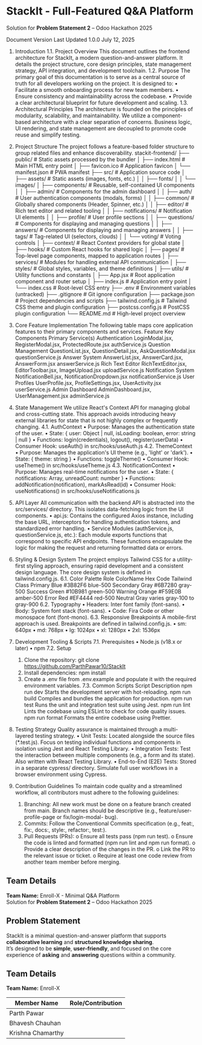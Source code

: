 # StackIt - Full-Featured Q&A Platform
Solution for **Problem Statement 2** – Odoo Hackathon 2025

Document Version	Last Updated
1.0.0	            July 12, 2025

1. Introduction
   1.1. Project Overview
      This document outlines the frontend architecture for StackIt, a modern question-and-answer platform. It details the project structure, core design principles, state         management strategy, API integration, and development toolchain.
   1.2. Purpose
      The primary goal of this documentation is to serve as a central source of truth for all developers working on the project. It is designed to:
      •	Facilitate a smooth onboarding process for new team members.
      •	Ensure consistency and maintainability across the codebase.
      •	Provide a clear architectural blueprint for future development and scaling.
   1.3. Architectural Principles
      The architecture is founded on the principles of modularity, scalability, and maintainability.
      We utilize a component-based architecture with a clear separation of concerns. Business logic, UI rendering, and state management are decoupled to promote code reuse        and simplify testing.
   
3. Project Structure
   The project follows a feature-based folder structure to group related files and enhance discoverability.
   stackit-frontend/
   ├── public/                     # Static assets processed by the bundler
   │   ├── index.html              # Main HTML entry point
   │   ├── favicon.ico             # Application favicon
   │   └── manifest.json           # PWA manifest
   ├── src/                        # Application source code
   │   ├── assets/                 # Static assets (images, fonts, etc.)
   │   │   ├── fonts/
   │   │   └── images/
   │   ├── components/             # Reusable, self-contained UI components
   │   │   ├── admin/              # Components for the admin dashboard
   │   │   ├── auth/               # User authentication components (modals, forms)
   │   │   ├── common/             # Globally shared components (Header, Spinner, etc.)
   │   │   ├── editor/             # Rich text editor and related tooling
   │   │   ├── notifications/      # Notification UI elements
   │   │   ├── profile/            # User profile sections
   │   │   ├── questions/          # Components for displaying and managing questions
   │   │   ├── answers/            # Components for displaying and managing answers
   │   │   ├── tags/               # Tag-related UI (selectors, clouds)
   │   │   └── voting/             # Voting controls
   │   ├── context/                # React Context providers for global state
   │   ├── hooks/                  # Custom React hooks for shared logic
   │   ├── pages/                  # Top-level page components, mapped to application routes
   │   ├── services/               # Modules for handling external API communication
   │   ├── styles/                 # Global styles, variables, and theme definitions
   │   ├── utils/                  # Utility functions and constants
   │   ├── App.jsx                 # Root application component and router setup
   │   ├── index.js                # Application entry point
   │   └── index.css               # Root-level CSS entry
   ├── .env                        # Environment variables (untracked)
   ├── .gitignore                  # Git ignore configuration
   ├── package.json                # Project dependencies and scripts
   ├── tailwind.config.js          # Tailwind CSS theme and plugin configuration
   ├── postcss.config.js           # PostCSS plugin configuration
   └── README.md                   # High-level project overview
   
4. Core Feature Implementation
   The following table maps core application features to their primary components and services.
   Feature	Key Components	Primary Service(s)
   Authentication	LoginModal.jsx, RegisterModal.jsx, ProtectedRoute.jsx	authService.js
   Question Management	QuestionList.jsx, QuestionDetail.jsx, AskQuestionModal.jsx	questionService.js
   Answer System	AnswerList.jsx, AnswerCard.jsx, AnswerForm.jsx	answerService.js
   Rich Text Editor	RichTextEditor.jsx, EditorToolbar.jsx, ImageUpload.jsx	uploadService.js
   Notification System	NotificationBell.jsx, NotificationDropdown.jsx	notificationService.js
   User Profiles	UserProfile.jsx, ProfileSettings.jsx, UserActivity.jsx	userService.js
   Admin Dashboard	AdminDashboard.jsx, UserManagement.jsx	adminService.js

5. State Management
   We utilize React's Context API for managing global and cross-cutting state. This approach avoids introducing heavy external libraries for state that is not highly           complex or frequently changing.
   4.1. AuthContext
      •	Purpose: Manages the authentication state of the user.
      •	State: { user: Object | null, isLoading: boolean, error: string | null }
      •	Functions: login(credentials), logout(), register(userData)
      •	Consumer Hook: useAuth() in src/hooks/useAuth.js
   4.2. ThemeContext
      •	Purpose: Manages the application's UI theme (e.g., 'light' or 'dark').
      •	State: { theme: string }
      •	Functions: toggleTheme()
      •	Consumer Hook: useTheme() in src/hooks/useTheme.js
   4.3. NotificationContext
      •	Purpose: Manages real-time notifications for the user.
      •	State: { notifications: Array, unreadCount: number }
      •	Functions: addNotification(notification), markAsRead(id)
      •	Consumer Hook: useNotifications() in src/hooks/useNotifications.js
6. API Layer
   All communication with the backend API is abstracted into the src/services/ directory. This isolates data-fetching logic from the UI components.
   •	api.js: Contains the configured Axios instance, including the base URL, interceptors for handling authentication tokens, and standardized error handling.
   •	Service Modules (authService.js, questionService.js, etc.): Each module exports functions that correspond to specific API endpoints. These functions encapsulate the      logic for making the request and returning formatted data or errors.

6. Styling & Design System
   The project employs Tailwind CSS for a utility-first styling approach, ensuring rapid development and a consistent design language. The core design system is defined in     tailwind.config.js.
   6.1. Color Palette
      Role	      ColorName	   Hex Code	   Tailwind Class
      Primary	   Blue	         #3B82F6	   blue-500
      Secondary	Gray	         #6B7280	   gray-500
      Success	   Green	         #10B981	   green-500
      Warning	   Orange	      #F59E0B	   amber-500
      Error	      Red	         #EF4444	   red-500
      Neutral	   Gray           varies	   gray-100 to gray-900
   6.2. Typography
      •	Headers: Inter font family (font-sans).
      •	Body: System font stack (font-sans).
      •	Code: Fira Code or other monospace font (font-mono).
   6.3. Responsive Breakpoints
      A mobile-first approach is used. Breakpoints are defined in tailwind.config.js.
      •	sm: 640px
      •	md: 768px
      •	lg: 1024px
      •	xl: 1280px
      •	2xl: 1536px

7. Development Tooling & Scripts
   7.1. Prerequisites
      •	Node.js (v18.x or later)
      •	npm
   7.2. Setup
      1.	Clone the repository: git clone https://github.com/ParthPawar10/StackIt
      2.	Install dependencies: npm install 
      3.	Create a .env file from .env.example and populate it with the required environment variables.
   7.3. Common Scripts
      Script	         Description
      npm run dev	      Starts the development server with hot-reloading.
      npm run build	   Compiles and bundles the application for production.
      npm run test	   Runs the unit and integration test suite using Jest.
      npm run lint	   Lints the codebase using ESLint to check for code quality issues.
      npm run format	   Formats the entire codebase using Prettier.

8. Testing Strategy
   Quality assurance is maintained through a multi-layered testing strategy.
   •	Unit Tests: Located alongside the source files (*.test.js). Focus on testing individual functions and components in isolation using Jest and React Testing Library.
   •	Integration Tests: Test the interaction between multiple components (e.g., a form and its state). Also written with React Testing Library.
   •	End-to-End (E2E) Tests: Stored in a separate cypress/ directory. Simulate full user workflows in a browser environment using Cypress.

9. Contribution Guidelines
   To maintain code quality and a streamlined workflow, all contributors must adhere to the following guidelines:
   1.	Branching: All new work must be done on a feature branch created from main. Branch names should be descriptive (e.g., feature/user-profile-page or fix/login-modal-          bug).
   2.	Commits: Follow the Conventional Commits specification (e.g., feat:, fix:, docs:, style:, refactor:, test:).
   3.	Pull Requests (PRs):
      o	Ensure all tests pass (npm run test).
      o	Ensure the code is linted and formatted (npm run lint and npm run format).
      o	Provide a clear description of the changes in the PR.
      o	Link the PR to the relevant issue or ticket.
      o	Require at least one code review from another team member before merging.



##  Team Details
**Team Name:** Enroll-X - Minimal Q&A Platform  
Solution for **Problem Statement 2** – Odoo Hackathon 2025  

##  Problem Statement
StackIt is a minimal question-and-answer platform that supports **collaborative learning** and **structured knowledge sharing**.  
It’s designed to be **simple**, **user-friendly**, and focused on the core experience of **asking** and **answering** questions within a community.

##  Team Details
**Team Name:** Enroll-X  

| Member Name       | Role/Contribution        |
|-------------------|--------------------------|
| Parth Pawar       |                          |
| Bhavesh Chauhan   |                          |
| Krishna Chamarthy |                          |

